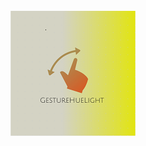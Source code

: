 <!-- PROJECT LOGO -->
<br />

<div align="center">


<img src="https://github.com/Maripoforest/GestureHueLight/blob/main/logo.png" alt="logo" width="200" div al ign=center />



